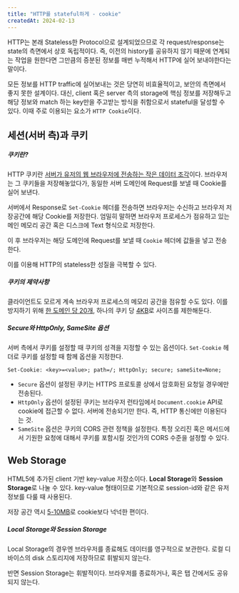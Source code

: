 ```yaml
---
title: "HTTP를 stateful하게 - cookie"
createdAt: 2024-02-13
---
```


HTTP는 본래 Stateless한 Protocol으로 설계되었으므로 각 request/response는 state의 측면에서 상호 독립적이다. 즉, 이전의 history를 공유하지 않기 때문에 연계되는 작업을 원한다면 그만큼의 증분된 정보를 매번 누적해서 HTTP에 실어 보내야한다는 말이다.

모든 정보를 HTTP traffic에 실어보내는 것은 당연히 비효율적이고, 보안의 측면에서 좋지 못한 설계이다.
대신, client 혹은 server 측의 storage에 핵심 정보를 저장해두고 해당 정보와 match 하는 key만을 주고받는 방식을 취함으로서 stateful을 달성할 수 있다. 이때 주로 이용되는 요소가 `HTTP Cookie`이다.


## 세션(서버 측)과 쿠키

##### 쿠키란? 

HTTP 쿠키란 <u>서버가 유저의 웹 브라우저에 전송하는 작은 데이터 조각</u>이다. 브라우저는 그 쿠키들을 저장해놓았다가, 동일한 서버 도메인에 Request를 보낼 때 Cookie를 실어 보낸다. 

서버에서 Response로 `Set-Cookie` 헤더를 전송하면 브라우저는 수신하고 브라우저 저장공간에 해당 Cookie를 저장한다. 엄밀히 말하면 브라우저 프로세스가 점유하고 있는 메인 메모리 공간 혹은 디스크에 Text 형식으로 저장한다.

이 후 브라우저는 해당 도메인에 Request를 보낼 때 `Cookie` 헤더에 값들을 넣고 전송한다. 

이를 이용해 HTTP의 stateless한 성질을 극복할 수 있다.

##### 쿠키의 제약사항

클라이언트도 모르게 계속 브라우저 프로세스의 메모리 공간을 점유할 수도 있다. 이를 방지하기 위해 <u>한 도메인 당 20개</u>, 하나의 쿠키 당 <u>4KB</u>로 사이즈를 제한해둔다.

##### Secure와 HttpOnly, SameSite 옵션

서버 측에서 쿠키를 설정할 때 쿠키의 성격을 지정할 수 있는 옵션이다. `Set-Cookie` 헤더로 쿠키를 설정할 때 함께 옵션을 지정한다.

```
Set-Cookie: <key>=<value>; path=/; HttpOnly; secure; sameSite=None;
```

- `Secure` 옵션이 설정된 쿠키는 HTTPS 프로토콜 상에서 암호화된 요청일 경우에만 전송된다.
- `HttpOnly` 옵션이 설정된 쿠키는 브라우저 런타임에서 `Document.cookie` API로 cookie에 접근할 수 없다. 서버에 전송되기만 한다. 즉, HTTP 통신에만 이용된다는 것.
- `SameSite` 옵션은 쿠키의 CORS 관련 정책을 설정한다. 특정 오리진 혹은 메서드에서 기원한 요청에 대해서 쿠키를 포함시킬 것인가의 CORS 수준을 설정할 수 있다.

## Web Storage

HTML5에 추가된 client 기반 key-value 저장소이다. **Local Storage**와 **Session Storage**로 나눌 수 있다. key-value 형태이므로 기본적으로 session-id와 같은 유저 정보를 다룰 때 사용된다. 

저장 공간 역시 <u>5-10MB</u>로 cookie보다 넉넉한 편이다.

##### Local Storage와 Session Storage

Local Storage의 경우엔 브라우저를 종료해도 데이터를 영구적으로 보관한다. 로컬 디바이스의 disk 스토리지에 저장하므로 휘발되지 않는다. 

반면 Session Storage는 휘발적이다. 브라우저를 종료하거나, 혹은 탭 간에서도 공유되지 않는다.
